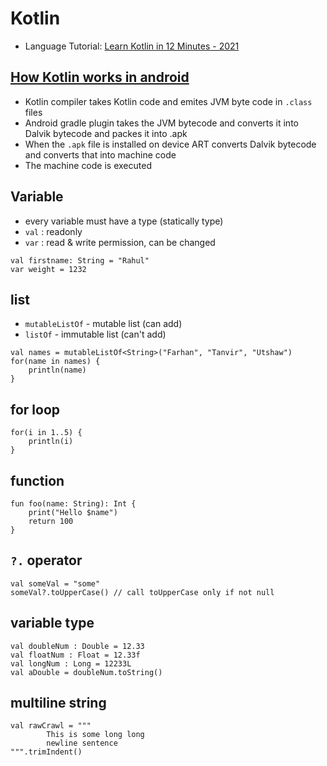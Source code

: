 # Kotlin

- Language Tutorial: [Learn Kotlin in 12 Minutes - 2021](https://youtu.be/iYrgWO2oibY)

## [How Kotlin works in android](https://stackoverflow.com/questions/47153013/how-does-kotlin-code-get-executed-in-an-android-application-and-how-is-it-diffe)

- Kotlin compiler takes Kotlin code and emites JVM byte code in `.class` files
- Android gradle plugin takes the JVM bytecode and converts it into Dalvik bytecode and packes it into .apk
- When the `.apk` file is installed on device ART converts Dalvik bytecode and converts that into machine code
- The machine code is executed

## Variable

- every variable must have a type (statically type)
- `val` : readonly
- `var` : read & write permission, can be changed

```
val firstname: String = "Rahul"
var weight = 1232

```

## list

- `mutableListOf` - mutable list (can add)
- `listOf` - immutable list (can't add)

```
val names = mutableListOf<String>("Farhan", "Tanvir", "Utshaw")
for(name in names) {
    println(name)
}
```

## for loop

```
for(i in 1..5) {
    println(i)
}
```

## function

```
fun foo(name: String): Int {
    print("Hello $name")
    return 100
}
```

## `?.` operator

```
val someVal = "some"
someVal?.toUpperCase() // call toUpperCase only if not null
```

## variable type

```
val doubleNum : Double = 12.33
val floatNum : Float = 12.33f
val longNum : Long = 12233L
val aDouble = doubleNum.toString()
```

## multiline string

```
val rawCrawl = """
        This is some long long
        newline sentence
""".trimIndent()
```
